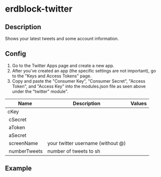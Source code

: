 # erdblock-twitter

## Description
Shows your latest tweets and some account information.

## Config
1. Go to the Twitter Apps page and create a new app.
2. After you've created an app (the specific settings are not important), go to the "Keys and Access Tokens" page.
3. Copy and paste the "Consumer Key", "Consumer Secret", "Access Token", and "Access Key" into the modules.json file as seen above under the "twitter" module".

| Name           | Description  | Values |
| -------------- | ------------- | ----- |
| cKey 		 |
| cSecret	 |
| aToken	 |
| aSecret	 |
| screenName	 | your twitter username (without @)
| numberTweets	 | number of tweets to sh

## Example

